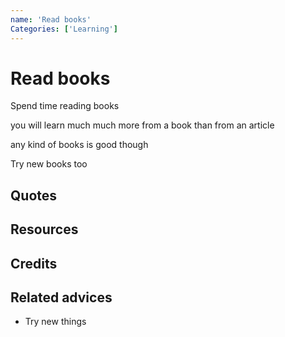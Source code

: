 ```yaml
---
name: 'Read books'
Categories: ['Learning']
---
```

# Read books

Spend time reading books

you will learn much much more from a book than from an article

any kind of books is good though

Try new books too


## Quotes

## Resources

## Credits

## Related advices

- Try new things
